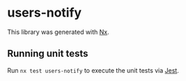 # users-notify

This library was generated with [Nx](https://nx.dev).

## Running unit tests

Run `nx test users-notify` to execute the unit tests via [Jest](https://jestjs.io).
